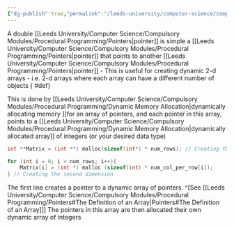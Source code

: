 ```yaml
---
{"dg-publish":true,"permalink":"/leeds-university/computer-science/compulsory-modules/procedural-programming/double-pointers/"}
---
```


A double [[Leeds University/Computer Science/Compulsory Modules/Procedural Programming/Pointers\|pointer]] is simple a [[Leeds University/Computer Science/Compulsory Modules/Procedural Programming/Pointers\|pointer]] that points to another [[Leeds University/Computer Science/Compulsory Modules/Procedural Programming/Pointers\|pointer]]
	- This is useful for creating dynamic 2-d arrays
	- i.e. 2-d arrays where each array can have a different number of objects
{ #def}

This is done by [[Leeds University/Computer Science/Compulsory Modules/Procedural Programming/Dynamic Memory Allocation\|dynamically allocating memory ]]for an array of pointers, and each pointer in this array, points to a [[Leeds University/Computer Science/Compulsory Modules/Procedural Programming/Dynamic Memory Allocation\|dynamically allocated array]] of integers (or your desired data type)
```C title:Example
int **Matrix = (int **) malloc(sizeof(int*) * num_rows); // Creating the first dimension

for (int i = 0; i < num_rows; i++){
	Matrix[i] = (int *) malloc (sizeof(int) * num_col_per_row[i]);
} // Creating the second dimension
```
The first line creates a pointer to a dynamic array of pointers. ^[See [[Leeds University/Computer Science/Compulsory Modules/Procedural Programming/Pointers#The Definition of an Array\|Pointers#The Definition of an Array]]]
The pointers in this array are then allocated their own dynamic array of integers




